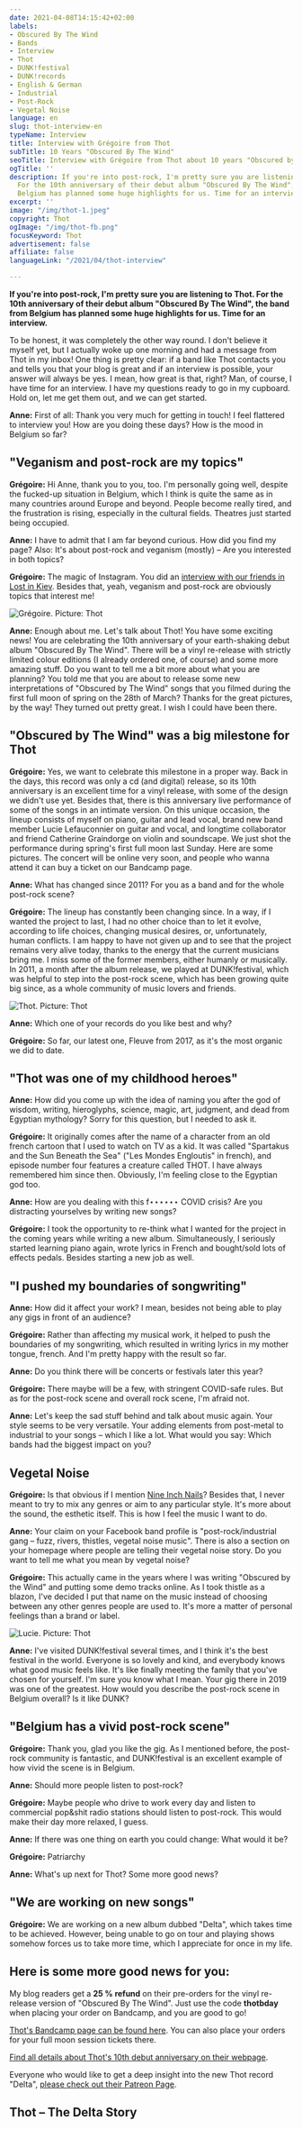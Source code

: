 ```yaml
---
date: 2021-04-08T14:15:42+02:00
labels:
- Obscured By The Wind
- Bands
- Interview
- Thot
- DUNK!festival
- DUNK!records
- English & German
- Industrial
- Post-Rock
- Vegetal Noise
language: en
slug: thot-interview-en
typeName: Interview
title: Interview with Grégoire from Thot
subTitle: 10 Years "Obscured By The Wind"
seoTitle: Interview with Grégoire from Thot about 10 years "Obscured by the Wind"
ogTitle: ''
description: If you're into post-rock, I'm pretty sure you are listening to Thot.
  For the 10th anniversary of their debut album "Obscured By The Wind", the band from
  Belgium has planned some huge highlights for us. Time for an interview.
excerpt: ''
image: "/img/thot-1.jpeg"
copyright: Thot
ogImage: "/img/thot-fb.png"
focusKeyword: Thot
advertisement: false
affiliate: false
languageLink: "/2021/04/thot-interview"

---
```

**If you're into post-rock, I'm pretty sure you are listening to Thot. For the 10th anniversary of their debut album "Obscured By The Wind", the band from Belgium has planned some huge highlights for us. Time for an interview.**

To be honest, it was completely the other way round. I don't believe it myself yet, but I actually woke up one morning and had a message from Thot in my inbox! One thing is pretty clear: if a band like Thot contacts you and tells you that your blog is great and if an interview is possible, your answer will always be yes. I mean, how great is that, right? Man, of course, I have time for an interview. I have my questions ready to go in my cupboard. Hold on, let me get them out, and we can get started.

**Anne:** First of all: Thank you very much for getting in touch! I feel flattered to interview you! How are you doing these days? How is the mood in Belgium so far?

## "Veganism and post-rock are my topics"

**Grégoire:** Hi Anne, thank you to you, too. I'm personally going well, despite the fucked-up situation in Belgium, which I think is quite the same as in many countries around Europe and beyond. People become really tired, and the frustration is rising, especially in the cultural fields. Theatres just started being occupied.

**Anne:** I have to admit that I am far beyond curious. How did you find my page? Also: It's about post-rock and veganism (mostly) – Are you interested in both topics?

**Grégoire:** The magic of Instagram. You did an [interview with our friends in Lost in Kiev](/2020/07/lost-in-kiev-interview-en). Besides that, yeah, veganism and post-rock are obviously topics that interest me!

![Grégoire. Picture: Thot](/img/thot-2.jpeg "Grégoire. Picture: Thot")

**Anne:** Enough about me. Let's talk about Thot! You have some exciting news! You are celebrating the 10th anniversary of your earth-shaking debut album "Obscured By The Wind". There will be a vinyl re-release with strictly limited colour editions (I already ordered one, of course) and some more amazing stuff. Do you want to tell me a bit more about what you are planning? You told me that you are about to release some new interpretations of "Obscured by The Wind" songs that you filmed during the first full moon of spring on the 28th of March? Thanks for the great pictures, by the way! They turned out pretty great. I wish I could have been there.

## "Obscured by The Wind" was a big milestone for Thot

**Grégoire:** Yes, we want to celebrate this milestone in a proper way. Back in the days, this record was only a cd (and digital) release, so its 10th anniversary is an excellent time for a vinyl release, with some of the design we didn't use yet. Besides that, there is this anniversary live performance of some of the songs in an intimate version. On this unique occasion, the lineup consists of myself on piano, guitar and lead vocal, brand new band member Lucie Lefauconnier on guitar and vocal, and longtime collaborator and friend Catherine Graindorge on violin and soundscape. We just shot the performance during spring's first full moon last Sunday. Here are some pictures. The concert will be online very soon, and people who wanna attend it can buy a ticket on our Bandcamp page.

**Anne:** What has changed since 2011? For you as a band and for the whole post-rock scene?

**Grégoire:** The lineup has constantly been changing since. In a way, if I wanted the project to last, I had no other choice than to let it evolve, according to life choices, changing musical desires, or, unfortunately, human conflicts. I am happy to have not given up and to see that the project remains very alive today, thanks to the energy that the current musicians bring me. I miss some of the former members, either humanly or musically. In 2011, a month after the album release, we played at DUNK!festival, which was helpful to step into the post-rock scene, which has been growing quite big since, as a whole community of music lovers and friends.

![Thot. Picture: Thot](/img/thot-4.jpeg "Thot. Picture: Thot")

**Anne:** Which one of your records do you like best and why?

**Grégoire:** So far, our latest one, Fleuve from 2017, as it's the most organic we did to date.

## "Thot was one of my childhood heroes"

**Anne:** How did you come up with the idea of naming you after the god of wisdom, writing, hieroglyphs, science, magic, art, judgment, and dead from Egyptian mythology? Sorry for this question, but I needed to ask it.

**Grégoire:** It originally comes after the name of a character from an old french cartoon that I used to watch on TV as a kid. It was called "Spartakus and the Sun Beneath the Sea" ("Les Mondes Engloutis" in french), and episode number four features a creature called THOT. I have always remembered him since then. Obviously, I'm feeling close to the Egyptian god too.

**Anne:** How are you dealing with this f⋆⋆⋆⋆⋆⋆ COVID crisis? Are you distracting yourselves by writing new songs?

**Grégoire:** I took the opportunity to re-think what I wanted for the project in the coming years while writing a new album. Simultaneously, I seriously started learning piano again, wrote lyrics in French and bought/sold lots of effects pedals. Besides starting a new job as well.

## "I pushed my boundaries of songwriting"

**Anne:** How did it affect your work? I mean, besides not being able to play any gigs in front of an audience?

**Grégoire:** Rather than affecting my musical work, it helped to push the boundaries of my songwriting, which resulted in writing lyrics in my mother tongue, french. And I'm pretty happy with the result so far.

**Anne:** Do you think there will be concerts or festivals later this year?

**Grégoire:** There maybe will be a few, with stringent COVID-safe rules. But as for the post-rock scene and overall rock scene, I'm afraid not.

**Anne:** Let's keep the sad stuff behind and talk about music again. Your style seems to be very versatile. Your adding elements from post-metal to industrial to your songs – which I like a lot. What would you say: Which bands had the biggest impact on you?

## Vegetal Noise

**Grégoire:** Is that obvious if I mention [Nine Inch Nails](/tag/nine-inch-nails/)? Besides that, I never meant to try to mix any genres or aim to any particular style. It's more about the sound, the esthetic itself. This is how I feel the music I want to do.

**Anne:** Your claim on your Facebook band profile is "post-rock/industrial gang – fuzz, rivers, thistles, vegetal noise music". There is also a section on your homepage where people are telling their vegetal noise story. Do you want to tell me what you mean by vegetal noise?

**Grégoire:** This actually came in the years where I was writing "Obscured by the Wind" and putting some demo tracks online. As I took thistle as a blazon, I've decided I put that name on the music instead of choosing between any other genres people are used to. It's more a matter of personal feelings than a brand or label.

![Lucie. Picture: Thot](/img/thot-5-lucie.jpeg "Lucie. Picture: Thot")

**Anne:** I've visited DUNK!festival several times, and I think it's the best festival in the world. Everyone is so lovely and kind, and everybody knows what good music feels like. It's like finally meeting the family that you've chosen for yourself. I'm sure you know what I mean. Your gig there in 2019 was one of the greatest. How would you describe the post-rock scene in Belgium overall? Is it like DUNK?

## "Belgium has a vivid post-rock scene"

**Grégoire:** Thank you, glad you like the gig. As I mentioned before, the post-rock community is fantastic, and DUNK!festival is an excellent example of how vivid the scene is in Belgium.

**Anne:** Should more people listen to post-rock?

**Grégoire:** Maybe people who drive to work every day and listen to commercial pop&shit radio stations should listen to post-rock. This would make their day more relaxed, I guess.

**Anne:** If there was one thing on earth you could change: What would it be?

**Grégoire:** Patriarchy

**Anne:** What's up next for Thot? Some more good news?

## "We are working on new songs"

**Grégoire:** We are working on a new album dubbed "Delta", which takes time to be achieved. However, being unable to go on tour and playing shows somehow forces us to take more time, which I appreciate for once in my life.

## Here is some more good news for you:

My blog readers get a **25 % refund** on their pre-orders for the vinyl re-release version of "Obscured By The Wind". Just use the code **thotbday** when placing your order on Bandcamp, and you are good to go!

[Thot's Bandcamp page can be found here](https://thot.bandcamp.com/). You can also place your orders for your full moon session tickets there.

[Find all details about Thot's 10th debut anniversary on their webpage](https://thotweb.net/2021/02/19/obscured-by-the-wind-10-years-anniversary/).

Everyone who would like to get a deep insight into the new Thot record "Delta", [please check out their Patreon Page](https://www.patreon.com/thotmusic).

## Thot – The Delta Story

<YouTube id="SSMgoEPE940" />
